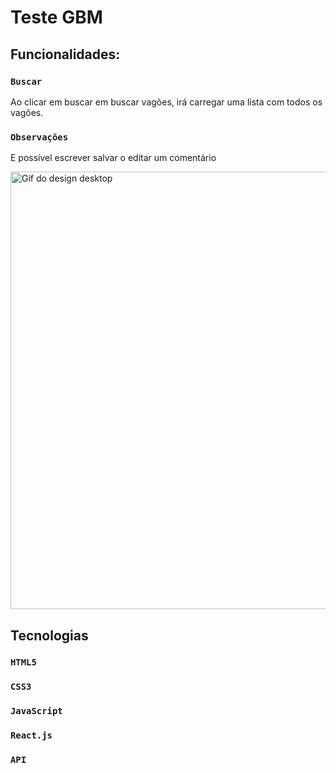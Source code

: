 # Teste GBM

## Funcionalidades:

### `Buscar`
Ao clicar em buscar em buscar vagões, irá carregar uma lista com todos os vagões.

### `Observações`
E possível escrever salvar o editar um comentário


<img src="./src/imagens/testegbmDesktop.gif" alt="Gif do design desktop" width="700"/>

## Tecnologias
### `HTML5`
### `CSS3`
### `JavaScript`
### `React.js`
### `API`

